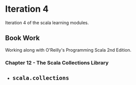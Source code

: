 # Iteration 4
Iteration 4 of the scala learning modules.

## Book Work
Working along with O'Reilly's Programming Scala 2nd Edition.

### Chapter 12 - The Scala Collections Library
- `scala.collections`
  -
